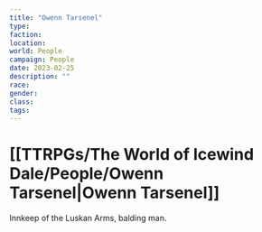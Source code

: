 ```yaml
---
title: "Owenn Tarsenel"
type: 
faction: 
location: 
world: People
campaign: People
date: 2023-02-25
description: ""
race: 
gender: 
class: 
tags: 
---
```

# [[TTRPGs/The World of Icewind Dale/People/Owenn Tarsenel|Owenn Tarsenel]]

Innkeep of the Luskan Arms, balding man.